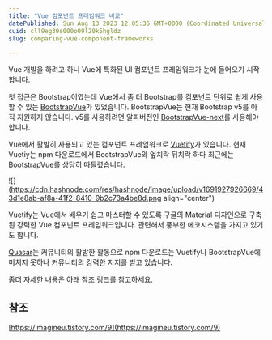 ```yaml
---
title: "Vue 컴포넌트 프레임워크 비교"
datePublished: Sun Aug 13 2023 12:05:36 GMT+0000 (Coordinated Universal Time)
cuid: cll9eg39s000o09l20k5hgldz
slug: comparing-vue-component-frameworks

---
```


Vue 개발을 하려고 하니 Vue에 특화된 UI 컴포넌트 프레임워크가 눈에 들어오기 시작합니다.

첫 접근은 Bootstrap이였는데 Vue에서 좀 더 Bootstrap를 컴포넌트 단위로 쉽게 사용할 수 있는 [BootstrapVue](https://bootstrap-vue.org/)가 있었습니다. BootstrapVue는 현재 Bootstrap v5를 아직 지원하지 않습니다. v5를 사용하려면 알파버전인 [BootstrapVue-next](https://github.com/bootstrap-vue-next/bootstrap-vue-next)를 사용해야 합니다.

Vue에서 활발히 사용되고 있는 컴포넌트 프레임워크로 [Vuetify](https://vuetifyjs.com/en/)가 있습니다. 현재 Vuetiy는 npm 다운로드에서 BootstrapVue와 엎치락 뒤치락 하다 최근에는 BootstrapVue를 상당히 따돌렸습니다.

![](https://cdn.hashnode.com/res/hashnode/image/upload/v1691927926669/43d1e8ab-af8a-41f2-8410-9b2c73a4be8d.png align="center")

Vuetify는 Vue에서 배우기 쉽고 마스터할 수 있도록 구글의 Material 디자인으로 구축된 강력한 Vue 컴포넌트 프레임워크입니다. 관련해서 풍부한 에코시스템을 가지고 있기도 합니다.

[Quasar](https://quasar.dev/)는 커뮤니티의 활발한 활동으로 npm 다운로드는 Vuetify나 BootstrapVue에 미치지 못하나 커뮤니티의 강력한 지지를 받고 있습니다.

좀더 자세한 내용은 아래 참조 링크를 참고하세요.

## 참조

[https://imagineu.tistory.com/9](https://imagineu.tistory.com/9)
